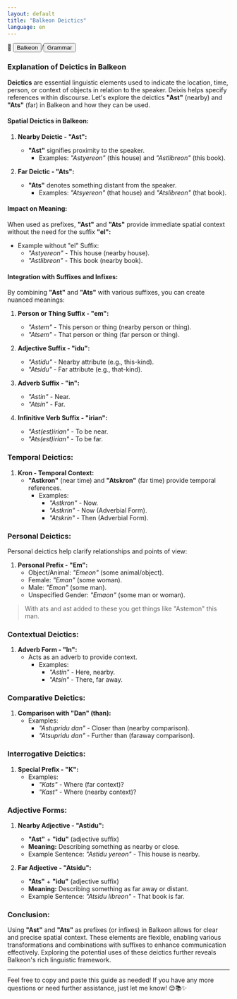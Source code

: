 ```yaml
---
layout: default
title: "Balkeon Deictics"
language: en
---
```


📂 <button class="button-16" role="button" onclick="location.href='../../index'">Balkeon</button>/<button class="button-16" role="button" onclick="location.href='../index'">Grammar</button>

### Explanation of Deictics in Balkeon

**Deictics** are essential linguistic elements used to indicate the location, time, person, or context of objects in relation to the speaker. Deixis helps specify references within discourse. Let's explore the deictics **"Ast"** (nearby) and **"Ats"** (far) in Balkeon and how they can be used.

#### Spatial Deictics in Balkeon:

1. **Nearby Deictic - "Ast":**
   - **"Ast"** signifies proximity to the speaker.
     - Examples: *"Astyereon"* (this house) and *"Astlibreon"* (this book).

2. **Far Deictic - "Ats":**
   - **"Ats"** denotes something distant from the speaker.
     - Examples: *"Atsyereon"* (that house) and *"Atslibreon"* (that book).

#### Impact on Meaning:

When used as prefixes, **"Ast"** and **"Ats"** provide immediate spatial context without the need for the suffix **"el":**

- Example without "el" Suffix:
  - *"Astyereon"* - This house (nearby house).
  - *"Astlibreon"* - This book (nearby book).

#### Integration with Suffixes and Infixes:

By combining **"Ast"** and **"Ats"** with various suffixes, you can create nuanced meanings:

1. **Person or Thing Suffix - "em":**
   - *"Astem"* - This person or thing (nearby person or thing).
   - *"Atsem"* - That person or thing (far person or thing).

2. **Adjective Suffix - "idu":**
   - *"Astidu"* - Nearby attribute (e.g., this-kind).
   - *"Atsidu"* - Far attribute (e.g., that-kind).

3. **Adverb Suffix - "in":**
   - *"Astin"* - Near.
   - *"Atsin"* - Far.

4. **Infinitive Verb Suffix - "irian":**
   - *"Ast(est)irian"* - To be near.
   - *"Ats(est)irian"* - To be far.

### Temporal Deictics:

1. **Kron - Temporal Context:**
   - **"Astkron"** (near time) and **"Atskron"** (far time) provide temporal references.
     - Examples:
       - *"Astkron"* - Now.
       - *"Astkrin"* - Now (Adverbial Form). 
       - *"Atskrin"* - Then (Adverbial Form). 
     
### Personal Deictics:

Personal deictics help clarify relationships and points of view:

1. **Personal Prefix - "Em":**
   - Object/Animal: *"Emeon"* (some animal/object).
   - Female: *"Eman"* (some woman).
   - Male: *"Emon"* (some man).
   - Unspecified Gender: *"Emaon"* (some man or woman).
  
> With ats and ast added to these you get things like "Astemon" this man. 

### Contextual Deictics:

1. **Adverb Form - "In":**
   - Acts as an adverb to provide context.
     - Examples:
       - *"Astin"* - Here, nearby.
       - *"Atsin"* - There, far away.

### Comparative Deictics:

1. **Comparison with "Dan" (than):**
   - Examples:
     - *"Astupridu dan"* - Closer than (nearby comparison).
     - *"Atsupridu dan"* - Further than (faraway comparison).

### Interrogative Deictics:

1. **Special Prefix - "K":**
   - Examples:
     - *"Kats"* - Where (far context)?
     - *"Kast"* - Where (nearby context)?

### Adjective Forms:

1. **Nearby Adjective - "Astidu":**
   - **"Ast"** + **"idu"** (adjective suffix)
   - **Meaning:** Describing something as nearby or close.
   - Example Sentence: *"Astidu yereon"* - This house is nearby.

2. **Far Adjective - "Atsidu":**
   - **"Ats"** + **"idu"** (adjective suffix)
   - **Meaning:** Describing something as far away or distant.
   - Example Sentence: *"Atsidu libreon"* - That book is far.

### Conclusion:

Using **"Ast"** and **"Ats"** as prefixes (or infixes) in Balkeon allows for clear and precise spatial context. These elements are flexible, enabling various transformations and combinations with suffixes to enhance communication effectively. Exploring the potential uses of these deictics further reveals Balkeon's rich linguistic framework.

---

Feel free to copy and paste this guide as needed! If you have any more questions or need further assistance, just let me know! 😊📚✨

